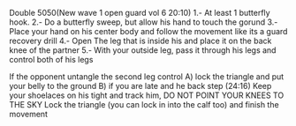 Double 5050(New wave 1 open guard vol 6 20:10)
1.- At least 1 butterfly hook.
2.- Do a butterfly sweep, but allow his hand to touch the gorund
3.- Place your hand on his center body and follow the movement like its a guard recovery drill
4.- Open The leg that is inside  his and place it on the back knee of the partner
5.- With your outside leg, pass it through his legs and control both of his legs


If the opponent untangle the second leg control
A) lock the triangle and put your belly to the ground
B) if you are late and he back step (24:16)
   Keep your shoelaces on his tight and track him, DO NOT POINT YOUR KNEES TO THE SKY
   Lock the triangle (you can lock in into the calf too) and finish the movement

